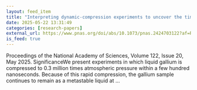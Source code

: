 ```yaml
---
layout: feed_item
title: "Interpreting dynamic-compression experiments to uncover the time dependence of freezing: Application to gallium"
date: 2025-05-22 13:31:49
categories: [research-papers]
external_url: https://www.pnas.org/doi/abs/10.1073/pnas.2424703122?af=R
is_feed: true
---
```


Proceedings of the National Academy of Sciences, Volume 122, Issue 20, May 2025. SignificanceWe present experiments in which liquid gallium is compressed to 0.3 million times atmospheric pressure within a few hundred nanoseconds. Because of this rapid compression, the gallium sample continues to remain as a metastable liquid at ...
